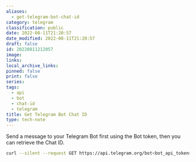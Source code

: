 ```yaml
---
aliases:
  - get-telegram-bot-chat-id
category: telegram
classification: public
date: 2022-08-11T21:20:57
date_modified: 2022-08-11T21:20:57
draft: false
id: 20220811212057
image: 
links: 
local_archive_links: 
pinned: false
print: false
series: 
tags:
  - api
  - bot
  - chat-id
  - telegram
title: Get Telegram Bot Chat ID
type: tech-note
---
```


Send a message to your Telegram Bot first using the Bot token, then you can retrieve the Chat ID. 

```sh
curl --silent --request GET https://api.telegram.org/bot<bot_api_token>/getUpdates | jq '.result[]|.message.chat.id'
```
